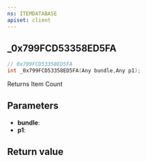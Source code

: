 ```yaml
---
ns: ITEMDATABASE
apiset: client
---
```

## _0x799FCD53358ED5FA

```c
// 0x799FCD53358ED5FA
int _0x799FCD53358ED5FA(Any bundle,Any p1);
```

Returns Item Count

## Parameters
* **bundle**:
* **p1**:

## Return value